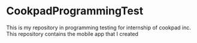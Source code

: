 # CookpadProgrammingTest


This is my repository in programming testing for internship of cookpad inc.
This repository contains the mobile app that I created
